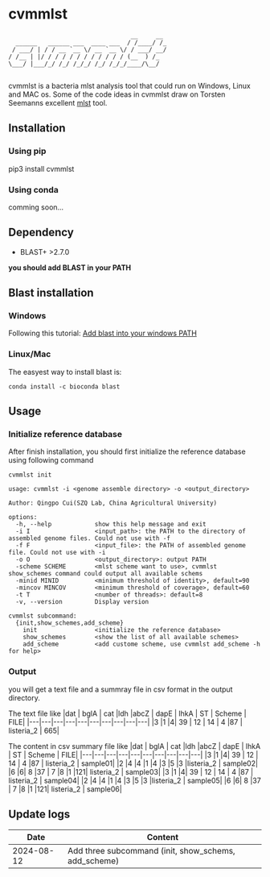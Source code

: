 # cvmmlst


```
                                  __     __
  ______   ______ ___  ____ ___  / /____/ /_
 / ___/ | / / __ `__ \/ __ `__ \/ / ___/ __/
/ /__ | |/ / / / / / / / / / / / (__  ) /_
\___/ |___/_/ /_/ /_/_/ /_/ /_/_/____/\__/


```

cvmmlst is a bacteria mlst analysis tool that could run on Windows, Linux and MAC os. Some of the code ideas in cvmmlst draw on Torsten Seemanns excellent [mlst](https://github.com/tseemann/mlst) tool.






## Installation
### Using pip
pip3 install cvmmlst

### Using conda
comming soon...

## Dependency
- BLAST+ >2.7.0

**you should add BLAST in your PATH**


## Blast installation
### Windows


Following this tutorial:
[Add blast into your windows PATH](http://82.157.185.121:22300/shares/BevQrP0j8EXn76p7CwfheA)

### Linux/Mac
The easyest way to install blast is:

```
conda install -c bioconda blast
```



## Usage

### Initialize reference database

After finish installation, you should first initialize the reference database using following command
```
cvmmlst init
```



```
usage: cvmmlst -i <genome assemble directory> -o <output_directory>

Author: Qingpo Cui(SZQ Lab, China Agricultural University)

options:
  -h, --help            show this help message and exit
  -i I                  <input_path>: the PATH to the directory of assembled genome files. Could not use with -f
  -f F                  <input_file>: the PATH of assembled genome file. Could not use with -i
  -o O                  <output_directory>: output PATH
  -scheme SCHEME        <mlst scheme want to use>, cvmmlst show_schemes command could output all available schems
  -minid MINID          <minimum threshold of identity>, default=90
  -mincov MINCOV        <minimum threshold of coverage>, default=60
  -t T                  <number of threads>: default=8
  -v, --version         Display version

cvmmlst subcommand:
  {init,show_schemes,add_scheme}
    init                <initialize the reference database>
    show_schemes        <show the list of all available schemes>
    add_scheme          <add custome scheme, use cvmmlst add_scheme -h for help>
```

### Output

you will get a text file and a summray file in csv format in the output directory.

The text file like
|dat | bglA | cat |ldh |abcZ | dapE | lhkA | ST | Scheme | FILE|
|---|---|---|---|---|---|---|---|---|---|
|3 |1 |4| 39 | 12 | 14 | 4 |87 | listeria_2 | 665|

The content in csv summary file like
|dat | bglA | cat |ldh |abcZ | dapE | lhkA | ST | Scheme | FILE|
|---|---|---|---|---|---|---|---|---|---|
|3 |1 |4| 39 | 12 | 14 | 4 |87 | listeria_2 | sample01|
|2 |4 |4 |1 |4 |3 |5 |3 |listeria_2 | sample02|
|6 |6| 8 |37 | 7 |8 |1 |121| listeria_2 | sample03|
|3 |1 |4| 39 | 12 | 14 | 4 |87 | listeria_2 | sample04|
|2 |4 |4 |1 |4 |3 |5 |3 |listeria_2 | sample05|
|6 |6| 8 |37 | 7 |8 |1 |121| listeria_2 | sample06|




## Update logs
|Date|Content|
|---|---|
|2024-08-12|Add three subcommand (init, show_schems, add_scheme)|